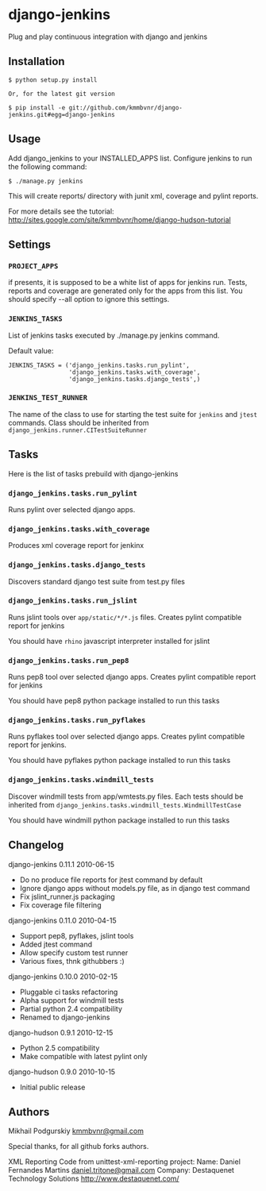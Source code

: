 django-jenkins
=============

Plug and play continuous integration with django and jenkins

Installation
------------

    $ python setup.py install

    Or, for the latest git version

    $ pip install -e git://github.com/kmmbvnr/django-jenkins.git#egg=django-jenkins


Usage
-----

Add django_jenkins to your INSTALLED_APPS list.
Configure jenkins to run the following command:

    $ ./manage.py jenkins

This will create reports/ directory with junit xml, coverage and pylint
reports.

For more details see the tutorial: http://sites.google.com/site/kmmbvnr/home/django-hudson-tutorial

Settings
--------

### `PROJECT_APPS`
if presents, it is supposed to be a white list of apps for jenkins run.
Tests, reports and coverage are generated only for the apps from this list.
You should specify --all option to ignore this settings.

### `JENKINS_TASKS`

List of jenkins tasks executed by ./manage.py jenkins command.

Default value:

    JENKINS_TASKS = ('django_jenkins.tasks.run_pylint',
                     'django_jenkins.tasks.with_coverage',
                     'django_jenkins.tasks.django_tests',)

### `JENKINS_TEST_RUNNER`
The name of the class to use for starting the test suite for `jenkins` and `jtest` commands.
Class should be inherited from `django_jenkins.runner.CITestSuiteRunner`

Tasks
-----

Here is the list of tasks prebuild with django-jenkins

### `django_jenkins.tasks.run_pylint`

Runs pylint over selected django apps.

### `django_jenkins.tasks.with_coverage`

Produces xml coverage report for jenkinx

### `django_jenkins.tasks.django_tests`

Discovers standard django test suite from test.py files

### `django_jenkins.tasks.run_jslint`

Runs jslint tools over `app/static/*/*.js` files. 
Creates pylint compatible report for jenkins

You should have `rhino` javascript interpreter installed for jslint

### `django_jenkins.tasks.run_pep8`

Runs pep8 tool over selected django apps.
Creates pylint compatible report for jenkins

You should have pep8 python package installed to run this tasks

### `django_jenkins.tasks.run_pyflakes`

Runs pyflakes tool over selected django apps.
Creates pylint compatible report for jenkins.

You should have pyflakes python package installed to run this tasks

### `django_jenkins.tasks.windmill_tests`

Discover windmill tests from app/wmtests.py files.
Each tests should be inherited from `django_jenkins.tasks.windmill_tests.WindmillTestCase`

You should have windmill python package installed to run this tasks

Changelog
-------
django-jenkins 0.11.1 2010-06-15

   * Do no produce file reports for jtest command by default
   * Ignore django apps without models.py file, as in django test command
   * Fix jslint_runner.js packaging
   * Fix coverage file filtering

django-jenkins 0.11.0 2010-04-15

   * Support pep8, pyflakes, jslint tools
   * Added jtest command
   * Allow specify custom test runner
   * Various fixes, thnk githubbers :)

django-jenkins 0.10.0 2010-02-15

   * Pluggable ci tasks refactoring
   * Alpha support for windmill tests
   * Partial python 2.4 compatibility
   * Renamed to django-jenkins

django-hudson 0.9.1 2010-12-15

   * Python 2.5 compatibility
   * Make compatible with latest pylint only

django-hudson 0.9.0 2010-10-15

   * Initial public release


Authors
-------
Mikhail Podgurskiy <kmmbvnr@gmail.com>

Special thanks, for all github forks authors.

XML Reporting Code from unittest-xml-reporting project:
    Name:    Daniel Fernandes Martins <daniel.tritone@gmail.com>
    Company: Destaquenet Technology Solutions <http://www.destaquenet.com/>

